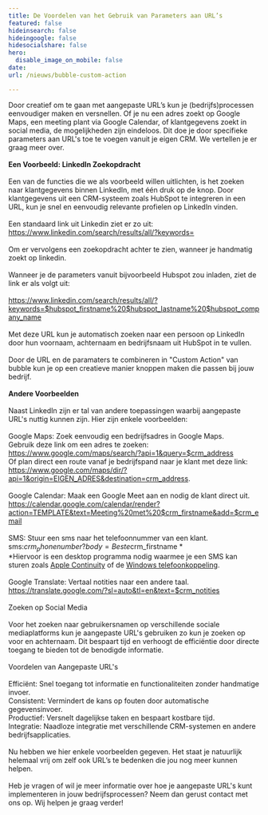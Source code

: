 ```yaml
---
title: De Voordelen van het Gebruik van Parameters aan URL’s
featured: false
hideinsearch: false
hideingoogle: false
hidesocialshare: false
hero:
  disable_image_on_mobile: false
date: 
url: /nieuws/bubble-custom-action

---
```


Door creatief om te gaan met aangepaste URL’s kun je (bedrijfs)processen eenvoudiger maken en versnellen. Of je nu een adres zoekt op Google Maps, een meeting plant via Google Calendar, of klantgegevens zoekt in social media, de mogelijkheden zijn eindeloos. Dit doe je door specifieke parameters aan URL's toe te voegen vanuit je eigen CRM. We vertellen je er graag meer over.\
\
<b>Een Voorbeeld: LinkedIn Zoekopdracht</b> \
\
Een van de functies die we als voorbeeld willen uitlichten, is het zoeken naar klantgegevens binnen LinkedIn, met één druk op de knop. Door klantgegevens uit een CRM-systeem zoals HubSpot te integreren in een URL, kun je snel en eenvoudig relevante profielen op LinkedIn vinden.\
\
Een standaard link uit Linkedin ziet er zo uit: <br><https://www.linkedin.com/search/results/all/?keywords=>\
\
Om er vervolgens een zoekopdracht achter te zien, wanneer je handmatig zoekt op linkedin.\
\
Wanneer je de parameters vanuit bijvoorbeeld Hubspot zou inladen, ziet de link er als volgt uit:\
\
<https://www.linkedin.com/search/results/all/?keywords=$hubspot_firstname%20$hubspot_lastname%20$hubspot_company_name>\
\
Met deze URL kun je automatisch zoeken naar een persoon op LinkedIn door hun voornaam, achternaam en bedrijfsnaam uit HubSpot in te vullen.\
\
Door de URL en de paramaters te combineren in "Custom Action" van bubble kun je op een creatieve manier knoppen maken die passen bij jouw bedrijf.\
\
<b>Andere Voorbeelden</b>\
\
Naast LinkedIn zijn er tal van andere toepassingen waarbij aangepaste URL's nuttig kunnen zijn. Hier zijn enkele voorbeelden:\
\
Google Maps: Zoek eenvoudig een bedrijfsadres in Google Maps.<br>
Gebruik deze link om een adres te zoeken:<br>https://www.google.com/maps/search/?api=1&query=$crm_address<br>
Of plan direct een route vanaf je bedrijfspand naar je klant met deze link:<br>https://www.google.com/maps/dir/?api=1&origin=EIGEN_ADRES&destination=crm_address.
\
<br>Google Calendar: Maak een Google Meet aan en nodig de klant direct uit.\
<https://calendar.google.com/calendar/render?action=TEMPLATE&text=Meeting%20met%20$crm_firstname&add=$crm_email>\
\
SMS: Stuur een sms naar het telefoonnummer van een klant.\
sms:$crm_phonenumber?body=Beste%20$crm_firstname *\
*Hiervoor is een desktop programma nodig waarmee je een SMS kan sturen zoals [Apple Continuity](https://support.apple.com/en-us/102418) of de [Windows telefoonkoppeling](ms-windows-store://pdp/?productid=9NMPJ99VJBWV).\
\
Google Translate: Vertaal notities naar een andere taal.\
<https://translate.google.com/?sl=auto&tl=en&text=$crm_notities>\
\
Zoeken op Social Media\
\
Voor het zoeken naar gebruikersnamen op verschillende sociale mediaplatforms kun je aangepaste URL's gebruiken zo kun je zoeken op voor en achternaam. Dit bespaart tijd en verhoogt de efficiëntie door directe toegang te bieden tot de benodigde informatie.\
\
Voordelen van Aangepaste URL's\
\
Efficiënt: Snel toegang tot informatie en functionaliteiten zonder handmatige invoer.\
Consistent: Vermindert de kans op fouten door automatische gegevensinvoer.\
Productief: Versnelt dagelijkse taken en bespaart kostbare tijd.\
Integratie: Naadloze integratie met verschillende CRM-systemen en andere bedrijfsapplicaties.\
\
Nu hebben we hier enkele voorbeelden gegeven. Het staat je natuurlijk helemaal vrij om zelf ook URL’s te bedenken die jou nog meer kunnen helpen.\
\
Heb je vragen of wil je meer informatie over hoe je aangepaste URL's kunt implementeren in jouw bedrijfsprocessen? Neem dan gerust contact met ons op. Wij helpen je graag verder!
